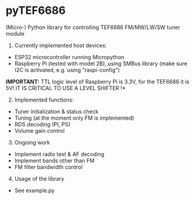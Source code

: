 # pyTEF6686
(Micro-) Python library for controlling TEF6686 FM/MW/LW/SW tuner module

1. Currently implemented host devices:
* ESP32 microcontroller running Micropython
* Raspberry Pi (tested with model 2B), using SMBus library (make sure I2C is activated, e.g. using "raspi-config")

**IMPORTANT:** TTL logic level of Raspberry Pi is 3.3V, for the TEF6686 it is 5V! IT IS CRITICAL TO USE A LEVEL SHIFTER !*

2. Implemented functions:
* Tuner initialization & status check
* Tuning (at the moment only FM is implemented)
* RDS decoding (PI, PS)
* Volume gain control

3. Ongoing work
* Implement radio text & AF decoding
* Implement bands other than FM
* FM filter bandwidth control

4. Usage of the library
* See example.py
